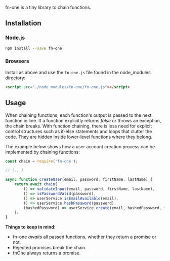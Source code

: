 fn-one is a tiny library to chain functions.

## Installation

### Node.js

```bash
npm install --save fn-one
```

### Browsers

Install as above and use the `fn-one.js` file found in the node_modules directory:

```html
<script src="./node_modules/fn-one/fn-one.js"></script>
```

## Usage

When chaining functions, each function's output is passed to the next function in line. If a function explicitly returns _false_ or throws an exception, the chain breaks. With function chaining, there is less need for explicit control structures such as if-else statements and loops that clutter the code. They are hidden inside lower-level functions where they belong.

The example below shows how a user account creation process can be implemented by chaining functions:

```js
const chain = require('fn-one');

// (...)

async function createUser(email, password, firstName, lastName) {
    return await chain(
        () => validateInput(email, password, firstName, lastName),
        () => isPasswordValid(password),
        () => userService.isEmailAvailable(email),
        () => userService.hashPassword(password),
        (hashedPassword) => userService.create(email, hashedPassword, firstName, lastName)
    );
}
```

**Things to keep in mind:**

-   fn-one _awaits_ all passed functions, whether they return a promise or not.
-   Rejected promises break the chain.
-   fnOne always returns a promise.
